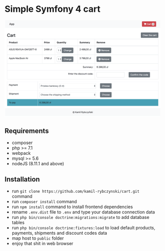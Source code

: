 # Simple Symfony 4 cart

![](./docs/preview.png)

## Requirements

- composer
- php >= 7.1
- webpack
- mysql >= 5.6
- nodeJS (8.11.1 and above)

## Installation

- run `git clone https://github.com/kamil-rybczynski/cart.git` command
- run `composer install` command
- run `npm install` command to install frontend dependencies
- rename `.env.dist` file to `.env` and type your database connection data
- run `php bin/console doctrine:migrations:migrate` to add database tables
- run `php bin/console doctrine:fixtures:load` to load default products, payments, shipments and discount codes data
- map host to `public` folder
- enjoy that shit in web browser

